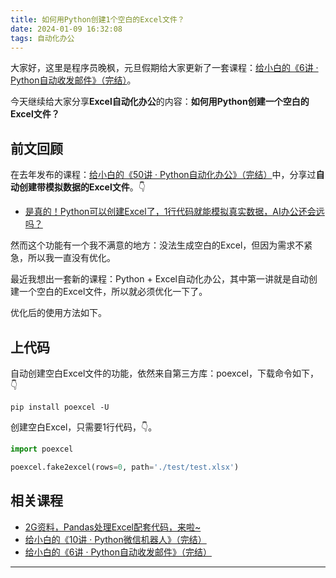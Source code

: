 ```yaml
---
title: 如何用Python创建1个空白的Excel文件？
date: 2024-01-09 16:32:08
tags: 自动化办公
---
```


大家好，这里是程序员晚枫，元旦假期给大家更新了一套课程：[给小白的《6讲 · Python自动收发邮件》（完结）](https://mp.weixin.qq.com/s/XYIVihTmBUtxGha24QJ-yg)。

今天继续给大家分享**Excel自动化办公**的内容：**如何用Python创建一个空白的Excel文件？**

## 前文回顾

在去年发布的课程：[给小白的《50讲 · Python自动化办公》（完结）](https://mp.weixin.qq.com/s/VH93du82QMuPz_1V3c5a6w)中，分享过**自动创建带模拟数据的Excel文件**。👇

- [是真的！Python可以创建Excel了，1行代码就能模拟真实数据，AI办公还会远吗？](https://www.bilibili.com/video/BV18m4y1u7Kq/?buvid=&is_story_h5=false&mid=qMItlNpUNhCu1MnTH%2FJ7Ew%3D%3D&share_medium=iphone&share_pattern=placard&share_plat=ios&share_session_id=D4F498EB-69F0-47F6-987B-8B2E41BC59E9&share_tag=s_i&spmid=united.player-video-detail.0.0&timestamp=1704814497&unique_k=lYda8Fz&vd_source=dcea3feb81b702defb6006f671564224)

然而这个功能有一个我不满意的地方：没法生成空白的Excel，但因为需求不紧急，所以我一直没有优化。

最近我想出一套新的课程：Python + Excel自动化办公，其中第一讲就是自动创建一个空白的Excel文件，所以就必须优化一下了。

优化后的使用方法如下。


## 上代码

自动创建空白Excel文件的功能，依然来自第三方库：poexcel，下载命令如下，👇

```shell
pip install poexcel -U
```

创建空白Excel，只需要1行代码，👇。

```python
import poexcel

poexcel.fake2excel(rows=0, path='./test/test.xlsx')
```

## 相关课程

- [2G资料，Pandas处理Excel配套代码，来啦~](https://mp.weixin.qq.com/s/n5b-C4ZhkhfZmlCTvepM4A)
- [给小白的《10讲 · Python微信机器人》（完结）](https://mp.weixin.qq.com/s/2fZiSQPVtDJCz0fHtqrsVA)
- [给小白的《6讲 · Python自动收发邮件》（完结）](https://mp.weixin.qq.com/s/XYIVihTmBUtxGha24QJ-yg)

-----




